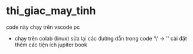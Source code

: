 # thi_giac_may_tinh
code này chạy trên vscode pc
* chạy trên colab (linux) sửa lại các đường dẫn trong code '\\' -> '\'
cài đặt thêm các tiện ích jupiter book
